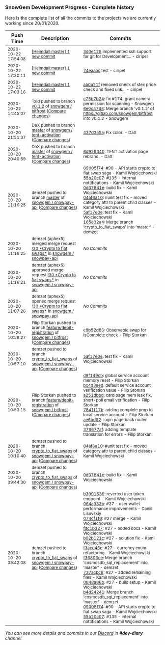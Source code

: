 
### SnowGem Development Progress - Complete history

Here is the complete list of all the commits to the projects we are currently working since 20/01/2020.

| Push Time | Description | Commits |
| --- | --- | --- |
| <sub>2020-10-22 17:54:08</sub> | <sub>[[Heimdall:master] 1 new commit](https://github.com/ciripel/Heimdall/commit/3d0e1295ac3429208f8bb95d3786ad51ed2e8876)</sub> | <sub>[3d0e129](https://github.com/ciripel/Heimdall/commit/3d0e1295ac3429208f8bb95d3786ad51ed2e8876) implemented ssh support for git for Development... - ciripel</sub> |
| <sub>2020-10-22 17:30:11</sub> | <sub>[[Heimdall:master] 1 new commit](https://github.com/ciripel/Heimdall/commit/74eaaacbaa2137ff2967a3b5a942fda74381aab1)</sub> | <sub>[74eaaac](https://github.com/ciripel/Heimdall/commit/74eaaacbaa2137ff2967a3b5a942fda74381aab1) test - ciripel</sub> |
| <sub>2020-10-22 17:03:16</sub> | <sub>[[Heimdall:master] 1 new commit](https://github.com/ciripel/Heimdall/commit/ab0a21fc3b6185c8444ba9fca90f5ef35c429ed4)</sub> | <sub>[ab0a21f](https://github.com/ciripel/Heimdall/commit/ab0a21fc3b6185c8444ba9fca90f5ef35c429ed4) removed check of stex price check and fixed unk... - ciripel</sub> |
| <sub>2020-10-22 14:45:07</sub> | <sub>Txid pushed to branch [v0\.1\.2](https://gitlab.com/snowgem/bitfrost/commits/v0.1.2) of [snowgem / bitfrost](https://gitlab.com/snowgem/bitfrost) ([Compare changes](https://gitlab.com/snowgem/bitfrost/compare/fff0b00ad2c3d6c99b5a8d91858cdb77d884f36f...6e0c47d80ef1112e69d7ab35c8e7c225a096a18a))</sub> | <sub>[c75b7b24](https://gitlab.com/snowgem/bitfrost/-/commit/c75b7b2460df6d17abce61168c2de4c5c804fb71): fix #174, grant camera permission for scanning - Snowgem<br>[6e0c47d8](https://gitlab.com/snowgem/bitfrost/-/commit/6e0c47d80ef1112e69d7ab35c8e7c225a096a18a): Merge branch 'v0.1.2' of https://gitlab.com/snowgem/bitfrost into v0.1.2 - Snowgem</sub> |
| <sub>2020-10-20 21:51:37</sub> | <sub>DaX pushed to branch [master](https://gitlab.com/snowgem/snowpay-activation/commits/master) of [snowgem / tent\-activation](https://gitlab.com/snowgem/snowpay-activation) ([Compare changes](https://gitlab.com/snowgem/snowpay-activation/compare/6d9293405aed60e067d374ee4a76f697ed791b8e...437d3a5a597baad6d0b44227b39990aa18ea3053))</sub> | <sub>[437d3a5a](https://gitlab.com/snowgem/snowpay-activation/-/commit/437d3a5a597baad6d0b44227b39990aa18ea3053): Fix color. - DaX</sub> |
| <sub>2020-10-20 20:40:59</sub> | <sub>DaX pushed to branch [master](https://gitlab.com/snowgem/snowpay-activation/commits/master) of [snowgem / tent\-activation](https://gitlab.com/snowgem/snowpay-activation) ([Compare changes](https://gitlab.com/snowgem/snowpay-activation/compare/23b06f09b8633d2b1fa5d746c651300dcae57f95...6d9293405aed60e067d374ee4a76f697ed791b8e))</sub> | <sub>[6d929340](https://gitlab.com/snowgem/snowpay-activation/-/commit/6d9293405aed60e067d374ee4a76f697ed791b8e): TENT activation page rebrand. - DaX</sub> |
| <sub>2020-10-20 11:16:25</sub> | <sub>demzet pushed to branch [master](https://gitlab.com/snowgem/snowpay-api/commits/master) of [snowgem / snowpay\-api](https://gitlab.com/snowgem/snowpay-api) ([Compare changes](https://gitlab.com/snowgem/snowpay-api/compare/b4d24241092a74a0841c2484e34524d57224a9e6...165e32a4f9a8cfb21a366c5a3ef181e1a8c6cb55))</sub> | <sub>[09005f74](https://gitlab.com/snowgem/snowpay-api/-/commit/09005f74e991ba7f6a1f16157f002fae411e6e18): #90 - API starts crypto to fiat swap saga - Kamil Wojciechowski<br>[55b20c07](https://gitlab.com/snowgem/snowpay-api/-/commit/55b20c0725ab2cc59e2af33e8602c5419a431018): #135 - internal nottifications - Kamil Wojciechowski<br>[0d37841e](https://gitlab.com/snowgem/snowpay-api/-/commit/0d37841eab453e3271c6ee2d8e326f8e11351aa5): build fix - Kamil Wojciechowski<br>[04af6a10](https://gitlab.com/snowgem/snowpay-api/-/commit/04af6a1036167208d30ccaa6aa1f2a63f0bd3ad9): #unit test fix - moved category attr to parent child classes - Kamil Wojciechowski<br>[5af17e0e](https://gitlab.com/snowgem/snowpay-api/-/commit/5af17e0ed6bec3aa189169ff2c186de29e71ba90): test fix - Kamil Wojciechowski<br>[165e32a4](https://gitlab.com/snowgem/snowpay-api/-/commit/165e32a4f9a8cfb21a366c5a3ef181e1a8c6cb55): Merge branch 'crypto_to_fiat_swaps' into 'master' - demzet</sub> |
| <sub>2020-10-20 11:16:25</sub> | <sub>demzet (aphex5) merged merge request [\!30 \*Crypto to fiat swaps\*](https://gitlab.com/snowgem/snowpay-api/-/merge_requests/30) in [snowgem / snowpay\-api](https://gitlab.com/snowgem/snowpay-api)</sub> | <sub>_No Commits_</sub> |
| <sub>2020-10-20 11:16:21</sub> | <sub>demzet (aphex5) approved merge request [\!30 \*Crypto to fiat swaps\*](https://gitlab.com/snowgem/snowpay-api/-/merge_requests/30) in [snowgem / snowpay\-api](https://gitlab.com/snowgem/snowpay-api)</sub> | <sub>_No Commits_</sub> |
| <sub>2020-10-20 11:07:26</sub> | <sub>demzet (aphex5) opened merge request [\!30 \*Crypto to fiat swaps\*](https://gitlab.com/snowgem/snowpay-api/-/merge_requests/30) in [snowgem / snowpay\-api](https://gitlab.com/snowgem/snowpay-api)</sub> | <sub>_No Commits_</sub> |
| <sub>2020-10-20 10:58:27</sub> | <sub>Filip Storkan pushed to branch [feature/debit\-registration](https://gitlab.com/snowgem/bitfrost/commits/feature/debit-registration) of [snowgem / bitfrost](https://gitlab.com/snowgem/bitfrost) ([Compare changes](https://gitlab.com/snowgem/bitfrost/compare/376677af948750f4a892b9951430a0309d03ee9c...e8b52d864485bb9738a44aeb11d7eb4e2e65613f))</sub> | <sub>[e8b52d86](https://gitlab.com/snowgem/bitfrost/-/commit/e8b52d864485bb9738a44aeb11d7eb4e2e65613f): Observable swap for isComplete check - Filip Storkan</sub> |
| <sub>2020-10-20 10:57:10</sub> | <sub>demzet pushed to branch [crypto\_to\_fiat\_swaps](https://gitlab.com/snowgem/snowpay-api/commits/crypto_to_fiat_swaps) of [snowgem / snowpay\-api](https://gitlab.com/snowgem/snowpay-api) ([Compare changes](https://gitlab.com/snowgem/snowpay-api/compare/04af6a1036167208d30ccaa6aa1f2a63f0bd3ad9...5af17e0ed6bec3aa189169ff2c186de29e71ba90))</sub> | <sub>[5af17e0e](https://gitlab.com/snowgem/snowpay-api/-/commit/5af17e0ed6bec3aa189169ff2c186de29e71ba90): test fix - Kamil Wojciechowski</sub> |
| <sub>2020-10-20 10:53:15</sub> | <sub>Filip Storkan pushed to branch [feature/debit\-registration](https://gitlab.com/snowgem/bitfrost/commits/feature/debit-registration) of [snowgem / bitfrost](https://gitlab.com/snowgem/bitfrost) ([Compare changes](https://gitlab.com/snowgem/bitfrost/compare/c8284754ea695182b386ed881a220fcc31d3c59c...376677af948750f4a892b9951430a0309d03ee9c))</sub> | <sub>[d9f149cb](https://gitlab.com/snowgem/bitfrost/-/commit/d9f149cb8b8aad9b3832f288aef07f43847a0bc1): global service account memory reset - Filip Storkan<br>[bc4d3aed](https://gitlab.com/snowgem/bitfrost/-/commit/bc4d3aed39ba1417554926cece34a82751aaa56f): default service account verification value - Filip Storkan<br>[a251dbbd](https://gitlab.com/snowgem/bitfrost/-/commit/a251dbbdacffc1229b3ab088988003e297a6fde7): card page mem leak fix, short-poll email verification - Filip Storkan<br>[7841f17b](https://gitlab.com/snowgem/bitfrost/-/commit/7841f17bb851314d0f570de90c25ad80d6e2042f): adding complete prop to local service account - Filip Storkan<br>[ae6bdff2](https://gitlab.com/snowgem/bitfrost/-/commit/ae6bdff2150889f7934119edfaba17695fd2b556): login page back router update - Filip Storkan<br>[376677af](https://gitlab.com/snowgem/bitfrost/-/commit/376677af948750f4a892b9951430a0309d03ee9c): adding template translation for errors - Filip Storkan</sub> |
| <sub>2020-10-20 10:10:40</sub> | <sub>demzet pushed to branch [crypto\_to\_fiat\_swaps](https://gitlab.com/snowgem/snowpay-api/commits/crypto_to_fiat_swaps) of [snowgem / snowpay\-api](https://gitlab.com/snowgem/snowpay-api) ([Compare changes](https://gitlab.com/snowgem/snowpay-api/compare/0d37841eab453e3271c6ee2d8e326f8e11351aa5...04af6a1036167208d30ccaa6aa1f2a63f0bd3ad9))</sub> | <sub>[04af6a10](https://gitlab.com/snowgem/snowpay-api/-/commit/04af6a1036167208d30ccaa6aa1f2a63f0bd3ad9): #unit test fix - moved category attr to parent child classes - Kamil Wojciechowski</sub> |
| <sub>2020-10-20 09:44:30</sub> | <sub>demzet pushed to branch [crypto\_to\_fiat\_swaps](https://gitlab.com/snowgem/snowpay-api/commits/crypto_to_fiat_swaps) of [snowgem / snowpay\-api](https://gitlab.com/snowgem/snowpay-api) ([Compare changes](https://gitlab.com/snowgem/snowpay-api/compare/55b20c0725ab2cc59e2af33e8602c5419a431018...0d37841eab453e3271c6ee2d8e326f8e11351aa5))</sub> | <sub>[0d37841e](https://gitlab.com/snowgem/snowpay-api/-/commit/0d37841eab453e3271c6ee2d8e326f8e11351aa5): build fix - Kamil Wojciechowski</sub> |
| <sub>2020-10-20 09:42:08</sub> | <sub>demzet pushed to branch [crypto\_to\_fiat\_swaps](https://gitlab.com/snowgem/snowpay-api/commits/crypto_to_fiat_swaps) of [snowgem / snowpay\-api](https://gitlab.com/snowgem/snowpay-api) ([Compare changes](https://gitlab.com/snowgem/snowpay-api/compare/fa38e557e511f47365b5726b330d35992f5c8e5b...55b20c0725ab2cc59e2af33e8602c5419a431018))</sub> | <sub>[b3991639](https://gitlab.com/snowgem/snowpay-api/-/commit/b399163981964242fa00a3bd10d7156dfcb2187a): reverted user token endpoint - Kamil Wojciechowski<br>[064a333b](https://gitlab.com/snowgem/snowpay-api/-/commit/064a333bdfbc006ba8839c4b440a37c9b56f1165): #27 - user wallet performance improvements - Daniil Lisovskiy<br>[074cf1f6](https://gitlab.com/snowgem/snowpay-api/-/commit/074cf1f6894222be1cc4e51bf62c478cb65900cd): #27 merge - Kamil Wojciechowski<br>[fdc1b327](https://gitlab.com/snowgem/snowpay-api/-/commit/fdc1b3273fbf83db8b5080e9fc04034612c576f6): #27 - added docs - Kamil Wojciechowski<br>[b02b121c](https://gitlab.com/snowgem/snowpay-api/-/commit/b02b121cce43116365ffcdea716cc38bfd106d1c): #27 - solution fix - Kamil Wojciechowski<br>[f3acd46e](https://gitlab.com/snowgem/snowpay-api/-/commit/f3acd46e26683a7e4aba95ab8565a8dc63fe8a42): #27 - currency enum refactoring - Kamil Wojciechowski<br>[f36803ce](https://gitlab.com/snowgem/snowpay-api/-/commit/f36803cedaf686b331caf64ba4bb4610fc3e0c9e): Merge branch 'cosmosdb_sql_replacement' into 'master' - demzet<br>[737acbc9](https://gitlab.com/snowgem/snowpay-api/-/commit/737acbc9c7b9415e76c234122b31ec4fc64efeb2): #27 - added remaining files - Kamil Wojciechowski<br>[0848a86b](https://gitlab.com/snowgem/snowpay-api/-/commit/0848a86b931b90f7923a92b9861ec7e30e184144): #27 - build setup - Kamil Wojciechowski<br>[b4d24241](https://gitlab.com/snowgem/snowpay-api/-/commit/b4d24241092a74a0841c2484e34524d57224a9e6): Merge branch 'cosmosdb_sql_replacement' into 'master' - demzet<br>[09005f74](https://gitlab.com/snowgem/snowpay-api/-/commit/09005f74e991ba7f6a1f16157f002fae411e6e18): #90 - API starts crypto to fiat swap saga - Kamil Wojciechowski<br>[55b20c07](https://gitlab.com/snowgem/snowpay-api/-/commit/55b20c0725ab2cc59e2af33e8602c5419a431018): #135 - internal nottifications - Kamil Wojciechowski</sub> |

_You can see more details and commits in our [Discord](https://discord.gg/zumGnbg) in **#dev-diary** channel._
